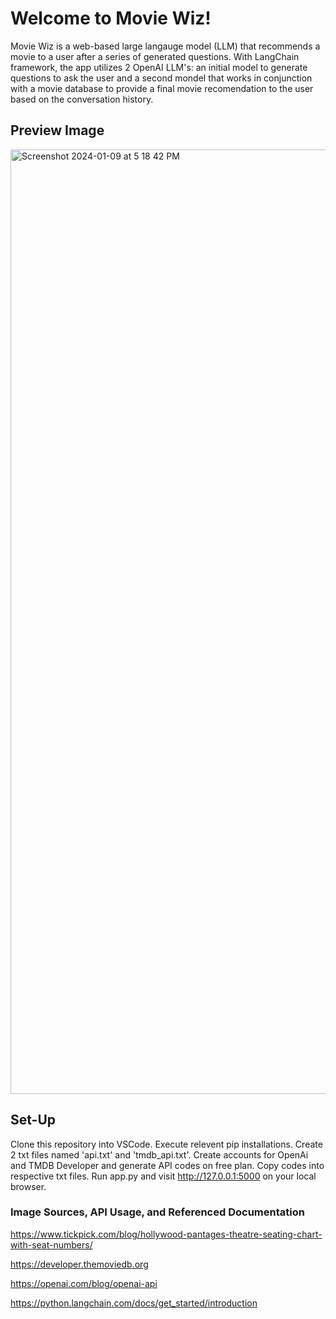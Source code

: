 # Welcome to Movie Wiz!
Movie Wiz is a web-based large langauge model (LLM) that recommends a movie to a user after a series of generated questions. With LangChain framework, the app utilizes 2 OpenAI LLM's: an initial model to generate questions to ask the user and a second mondel that works in conjunction with a movie database to provide a final movie recomendation to the user based on the conversation history. 

## Preview Image
<img width="1511" alt="Screenshot 2024-01-09 at 5 18 42 PM" src="https://github.com/mlynch019/movie-genie/assets/113787390/e6e670be-61e2-4a57-b993-bba4f440cfdc">

## Set-Up
Clone this repository into VSCode. Execute relevent pip installations. Create 2 txt files named 'api.txt' and 'tmdb_api.txt'. Create accounts for OpenAi and TMDB Developer and generate API codes on free plan. Copy codes into respective txt files. Run app.py and visit http://127.0.0.1:5000 on your local browser. 


### Image Sources, API Usage, and Referenced Documentation
https://www.tickpick.com/blog/hollywood-pantages-theatre-seating-chart-with-seat-numbers/

https://developer.themoviedb.org

https://openai.com/blog/openai-api

https://python.langchain.com/docs/get_started/introduction 
